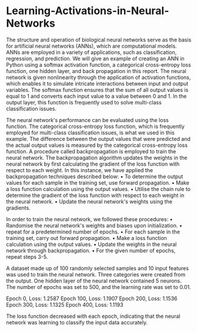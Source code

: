 # Learning-Activations-in-Neural-Networks
The structure and operation of biological neural networks serve as the basis for artificial neural networks (ANNs), which are computational models. ANNs are employed in a variety of applications, such as classification, regression, and prediction. We will give an example of creating an ANN in Python using a softmax activation function, a categorical cross-entropy loss function, one hidden layer, and back propagation in this report.  The neural network is given nonlinearity through the application of activation functions, which enables it to simulate intricate interactions between input and output variables. The softmax function ensures that the sum of all output values is equal to 1 and converts each input value to a value between 0 and 1. In the output layer, this function is frequently used to solve multi-class classification issues.

The neural network's performance can be evaluated using the loss function. The categorical cross-entropy loss function, which is frequently employed for multi-class classification issues, is what we used in this example. The difference between the output values that were predicted and the actual output values is measured by the categorical cross-entropy loss function.  A procedure called backpropagation is employed to train the neural network. The backpropagation algorithm updates the weights in the neural network by first calculating the gradient of the loss function with respect to each weight.
In this instance, we have applied the backpropagation techniques described below:
•	To determine the output values for each sample in the training set, use forward propagation.
•	Make a loss function calculation using the output values.
•	Utilise the chain rule to determine the gradient of the loss function with respect to each weight in the neural network.
•	Update the neural network's weights using the gradients.

In order to train the neural network, we followed these procedures:
•	Randomise the neural network's weights and biases upon initialization.
•	repeat for a predetermined number of epochs.
•	For each sample in the training set, carry out forward propagation.
•	Make a loss function calculation using the output values.
•	Update the weights in the neural network through backpropagation.
•	For the given number of epochs, repeat steps 3-5.

A dataset made up of 100 randomly selected samples and 10 input features was used to train the neural network. Three categories were created from the output. One hidden layer of the neural network contained 5 neurons. The number of epochs was set to 500, and the learning rate was set to 0.01.

Epoch 0, Loss: 1.2587
Epoch 100, Loss: 1.1907
Epoch 200, Loss: 1.1536
Epoch 300, Loss: 1.1325
Epoch 400, Loss: 1.1193

The loss function decreased with each epoch, indicating that the neural network was learning to classify the input data accurately.

